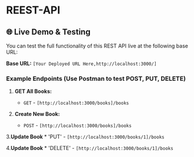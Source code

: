 # REEST-API

## 🌐 Live Demo & Testing

You can test the full functionality of this REST API live at the following base URL:

**Base URL:** `[Your Deployed URL Here,http://localhost:3000/]`

### Example Endpoints (Use Postman to test POST, PUT, DELETE)

1.  **GET All Books:**
    * `GET` - `[http://localhost:3000/books]/books`
    
2.  **Create New Book:**
    * `POST` - `[http://localhost:3000/books]/books`
      
3.**Update Book**
    * 'PUT' - `[http://localhost:3000/books/1]/books`
    
4.**Update Book**
    * 'DELETE' - `[http://localhost:3000/books/1]/books`
    
